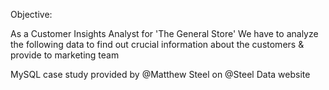 Objective:

As a Customer Insights Analyst for 'The General Store' We have to analyze the following data to find out crucial information about the customers & provide to marketing team 

MySQL case study provided by @Matthew Steel on @Steel Data  website
